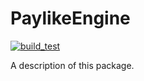 # PaylikeEngine

[![build_test](/../../actions/workflows/build_test.yml/badge.svg?branch=main)](/../../actions/workflows/build_test.yml)

A description of this package.
